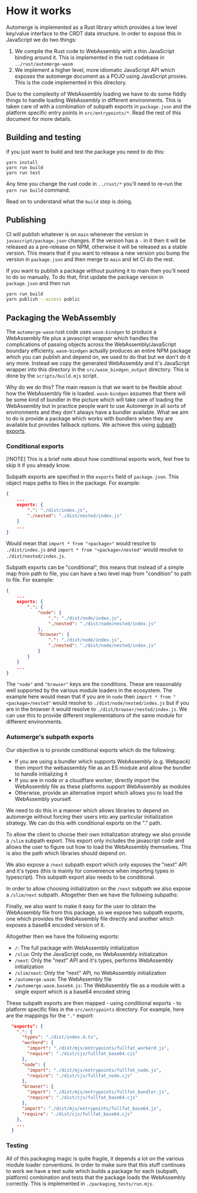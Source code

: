 # How it works

Automerge is implemented as a Rust library which provides a low level key/value
interface to the CRDT data structure. In order to expose this in JavaScript we
do two things:

1. We compile the Rust code to WebAssembly with a thin JavaScript binding
   around it. This is implemented in the rust codebase in `../rust/automerge-wasm`
2. We implement a higher level, more idiomatic JavaScript API which exposes the
   automerge document as a POJO using JavaScript proxies. This is the code
   implemented in this directory.

Due to the complexity of WebAssembly loading we have to do some fiddly things
to handle loading WebAssembly in different environments. This is taken care of
with a combination of subpath exports in `package.json` and the platform
specific entry points in `src/entrypoints/*`. Read the rest of this document
for more details.

## Building and testing

If you just want to build and test the package you need to do this:

```
yarn install
yarn run build
yarn run test
```

Any time you change the rust code in `../rust/*` you'll need to re-run the
`yarn run build` command.

Read on to understand what the `build` step is doing.

## Publishing

CI will publish whatever is on `main` whenever the version in
`javascript/package.json` changes. If the version has a `-` in it then it will
be released as a pre-release on NPM, otherwise it will be released as a stable
version. This means that if you want to release a new version you bump the
version in `package.json` and then merge to `main` and let CI do the rest.

If you want to publish a package without pushing it to main then you'll need to
do so manually. To do that, first update the package version in `package.json`
and then run

```bash
yarn run build
yarn publish --access public
```

## Packaging the WebAssembly

The `automerge-wasm` rust code uses `wasm-bindgen` to produce a WebAssembly
file plus a javascript wrapper which handles the complications of passing
objects across the WebAssembly/JavaScript boundary efficienty. `wasm-bindgen`
actually produces an entire NPM package which you can publish and depend on, we
used to do that but we don't do it any more. Instead we copy the generated
WebAssembly and it's JavaScript wrapper into this directory in the
`src/wasm_bindgen_output` directory. This is done by the `scripts/build.mjs`
script.

Why do we do this? The main reason is that we want to be flexible about how
the WebAssembly file is loaded. `wasm-bindgen` assumes that there will be some
kind of bundler in the picture which will take care of loading the WebAssembly
but in practice people want to use Automerge in all sorts of environments and
they don't always have a bundler available. What we aim to do is provide a
package which works with bundlers when they are available but provides fallback
options. We achieve this using [subpath exports](https://nodejs.org/api/packages.html#subpath-exports).

### Conditional exports

[!NOTE]
This is a brief note about how conditional exports work, feel free to skip it
if you already know.

Subpath exports are specified in the `exports` field of `package.json`. This
object maps paths to files in the package. For example:

```json
{
    ...
    exports: {
        ".": "./dist/index.js",
        "./nested": "./dist/nested/index.js"
    }
    ...
}
```

Would mean that `import * from "<package>"` would resolve to `./dist/index.js`
and `import * from "<package>/nested"` would resolve to `./dist/nested/index.js`.

Subpath exports can be "conditional", this means that instead of a simple map
from path to file, you can have a two level map from "condition" to path to
file. For example:

```json
{
    ...
    exports: {
        ".": {
            "node": {
                ".": "./dist/node/index.js",
                "./nested": "./dist/node/nested/index.js"
            },
            "browser": {
                ".": "./dist/node/index.js",
                "./nested": "./dist/node/nested/index.js"
            }
        }
    }
    ...
}
```

The `"node"` and `"browser"` keys are the conditions. These are reasonably
well supported by the various module loaders in the ecosystem. The example here
would mean that if you are in `node` then `import * from "<package>/nested"`
would resolve to `./dist/node/nested/index.js` but if you are in the browser it
would resolve to `./dist/browser/nested/index.js`. We can use this to provide
different implementations of the same module for different environments.

### Automerge's subpath exports

Our objective is to provide conditional exports which do the following:

- If you are using a bundler which supports WebAssembly (e.g. Webpack) then
  import the webassembly file as an ES module and allow the bundler to handle
  initializing it
- If you are in node or a cloudflare worker, directly import the WebAssembly
  file as these platforms support WebAssembly as modules
- Otherwise, provide an alternative import which allows you to load the
  WebAssembly yourself.

We need to do this in a manner which allows libraries to depend on automerge
without forcing their users into any particular initialization strategy. We
can do this with conditional exports on the "." path.

To allow the client to choose their own initialization strategy we also provide
a `/slim` subpath export. This export only includes the javascript code and
allows the user to figure out how to load the WebAssembly themselves. This is
also the path which libraries should depend on.

We also expose a `/next` subpath export which only exposes the "next" API
and it's types (this is mainly for convenience when importing types in
typescript). This subpath export also needs to be conditional.

In order to allow choosing initialization on the `/next` subpath we
also expose a `/slim/next` subpath. Altogether then we have the following
subpaths:

Finally, we also want to make it easy for the user to obtain the WebAssembly
file from this package, so we expose two subpath exports, one which provides
the WebAssembly file directly and another which exposes a base64 encoded
version of it.

Altogether then we have the following exports:

- `/`: The full package with WebAssembly initialization
- `/slim`: Only the JavaScript code, no WebAssembly initialization
- `/next`: Only the "next" API and it's types, performs WebAssembly
  initialization
- `/slim/next`: Only the "next" API, no WebAssembly initialization
- `/automerge.wasm`: The WebAssembly file
- `/automerge.wasm.base64.js`: The WebAssembly file as a module with a single
  export which is a base64 encoded string

These subpath exports are then mapped - using conditional exports - to platform
specific files in the `src/entrypoints` directory. For example, here are the
mappings for the `"."` export:

```json
  "exports": {
    ".": {
      "types": "./dist/index.d.ts",
      "workerd": {
        "import": "./dist/mjs/entrypoints/fullfat_workerd.js",
        "require": "./dist/cjs/fullfat_base64.cjs"
      },
      "node": {
        "import": "./dist/mjs/entrypoints/fullfat_node.js",
        "require": "./dist/cjs/fullfat_node.cjs"
      },
      "browser": {
        "import": "./dist/mjs/entrypoints/fullfat_bundler.js",
        "require": "./dist/cjs/fullfat_base64.cjs"
      },
      "import": "./dist/mjs/entrypoints/fullfat_base64.js",
      "require": "./dist/cjs/fullfat_base64.cjs"
    },
    ...
  }
```

### Testing

All of this packaging magic is quite fragile, it depends a lot on the various
module loader conventions. In order to make sure that this stuff continues to
work we have a test suite which builds a package for each (subpath, platform)
combination and tests that the package loads the WebAssembly correctly. This
is implemented in `./packaging_tests/run.mjs`.
